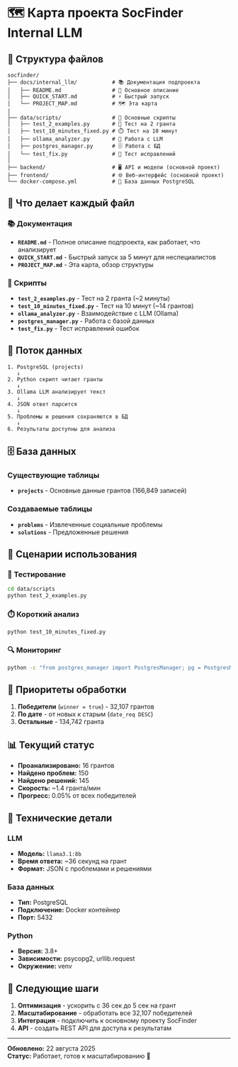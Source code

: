 # 🗺️ Карта проекта SocFinder Internal LLM

## 📁 Структура файлов

```
socfinder/
├── docs/internal_llm/           # 📚 Документация подпроекта
│   ├── README.md                # 📖 Основное описание
│   ├── QUICK_START.md           # ⚡ Быстрый запуск
│   └── PROJECT_MAP.md           # 🗺️ Эта карта
│
├── data/scripts/                # 🔧 Основные скрипты
│   ├── test_2_examples.py       # 🧪 Тест на 2 гранта
│   ├── test_10_minutes_fixed.py # ⏱️ Тест на 10 минут
│   ├── ollama_analyzer.py       # 🤖 Работа с LLM
│   ├── postgres_manager.py      # 🗄️ Работа с БД
│   └── test_fix.py              # 🔧 Тест исправлений
│
├── backend/                     # 🖥️ API и модели (основной проект)
├── frontend/                    # 🌐 Веб-интерфейс (основной проект)
└── docker-compose.yml           # 🐳 База данных PostgreSQL
```

## 🎯 Что делает каждый файл

### 📚 Документация
- **`README.md`** - Полное описание подпроекта, как работает, что анализирует
- **`QUICK_START.md`** - Быстрый запуск за 5 минут для неспециалистов
- **`PROJECT_MAP.md`** - Эта карта, обзор структуры

### 🔧 Скрипты
- **`test_2_examples.py`** - Тест на 2 гранта (~2 минуты)
- **`test_10_minutes_fixed.py`** - Тест на 10 минут (~14 грантов)
- **`ollama_analyzer.py`** - Взаимодействие с LLM (Ollama)
- **`postgres_manager.py`** - Работа с базой данных
- **`test_fix.py`** - Тест исправлений ошибок

## 🔄 Поток данных

```
1. PostgreSQL (projects) 
   ↓
2. Python скрипт читает гранты
   ↓
3. Ollama LLM анализирует текст
   ↓
4. JSON ответ парсится
   ↓
5. Проблемы и решения сохраняются в БД
   ↓
6. Результаты доступны для анализа
```

## 🗄️ База данных

### Существующие таблицы
- **`projects`** - Основные данные грантов (166,849 записей)

### Создаваемые таблицы
- **`problems`** - Извлеченные социальные проблемы
- **`solutions`** - Предложенные решения

## 🚀 Сценарии использования

### 🧪 Тестирование
```bash
cd data/scripts
python test_2_examples.py
```

### ⏱️ Короткий анализ
```bash
python test_10_minutes_fixed.py
```

### 🔍 Мониторинг
```bash
python -c "from postgres_manager import PostgresManager; pg = PostgresManager(); print(pg.get_analysis_summary())"
```

## 🎯 Приоритеты обработки

1. **Победители** (`winner = true`) - 32,107 грантов
2. **По дате** - от новых к старым (`date_req DESC`)
3. **Остальные** - 134,742 гранта

## 📊 Текущий статус

- **Проанализировано:** 16 грантов
- **Найдено проблем:** 150
- **Найдено решений:** 145
- **Скорость:** ~1.4 гранта/мин
- **Прогресс:** 0.05% от всех победителей

## 🔧 Технические детали

### LLM
- **Модель:** `llama3.1:8b`
- **Время ответа:** ~36 секунд на грант
- **Формат:** JSON с проблемами и решениями

### База данных
- **Тип:** PostgreSQL
- **Подключение:** Docker контейнер
- **Порт:** 5432

### Python
- **Версия:** 3.8+
- **Зависимости:** psycopg2, urllib.request
- **Окружение:** venv

## 🎯 Следующие шаги

1. **Оптимизация** - ускорить с 36 сек до 5 сек на грант
2. **Масштабирование** - обработать все 32,107 победителей
3. **Интеграция** - подключить к основному проекту SocFinder
4. **API** - создать REST API для доступа к результатам

---

**Обновлено:** 22 августа 2025  
**Статус:** Работает, готов к масштабированию 🚀

